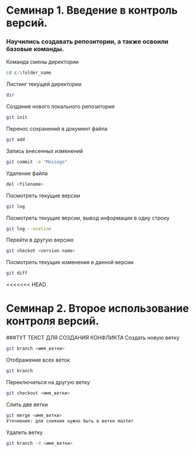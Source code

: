 # Семинар 1. Введение в контроль версий.
### Научились создавать репозитории, а также освоили базовые команды.

Команда смены директории
```sh
cd c:\folder_name
```

Листинг текущей директории
```sh
dir
```

Создание нового локального репозитория
```sh
git init
```

Перенос сохранений в документ файла
```sh
git add
```

Запись внесенных изменений
```sh
git commit -m "Message"
```

Удаление файла
```sh
del <filename>
```

Посмотреть текущие версии
```sh
git log
```

Посмотреть текущие версии, вывод информации в одну строку
```sh
git log --oneline
```

Перейти в другую версию
```sh
git checkot <version name>
```

Посмотреть текущие изменения в данной версии
```sh
git diff
```
<<<<<<< HEAD

# Семинар 2. Второе использование контроля версий.

###ТУТ ТЕКСТ ДЛЯ СОЗДАНИЯ КОНФЛИКТА
Создать новую ветку
```sh
git branch <имя_ветки>
```

Отображение всех веток
```sh
git branch
```

Переключиться на другую ветку
```sh
git checkout <имя_ветки>
```

Слить две ветки
```sh
git merge <имя_ветки>
Уточнение: для слияния нужно быть в ветке master
```

Удалить ветку
```sh
git branch -d <имя_ветки>
```

